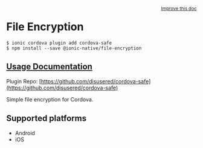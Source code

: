<a style="float:right;font-size:12px;" href="http://github.com/ionic-team/ionic-native/edit/master/src/@ionic-native/plugins/file-encryption/index.ts#L1">
  Improve this doc
</a>

# File Encryption

```
$ ionic cordova plugin add cordova-safe
$ npm install --save @ionic-native/file-encryption
```

## [Usage Documentation](https://ionicframework.com/docs/native/file-encryption/)

Plugin Repo: [https://github.com/disusered/cordova-safe](https://github.com/disusered/cordova-safe)

Simple file encryption for Cordova.

## Supported platforms
- Android
- iOS



